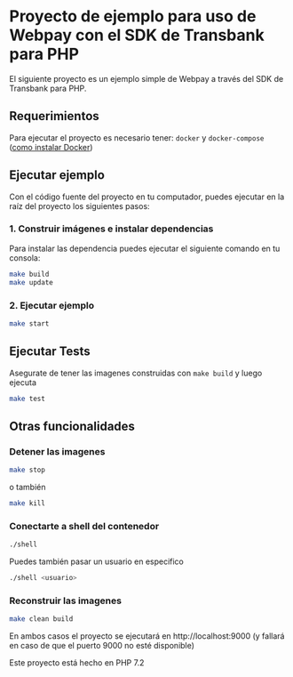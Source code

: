 # Proyecto de ejemplo para uso de Webpay con el SDK de Transbank para PHP

El siguiente proyecto es un ejemplo simple de Webpay a través del
SDK de Transbank para PHP.

## Requerimientos
Para ejecutar el proyecto es necesario tener: 
 ```docker``` y ```docker-compose``` ([como instalar Docker](https://docs.docker.com/install/))

## Ejecutar ejemplo
Con el código fuente del proyecto en tu computador, puedes ejecutar en la raíz del proyecto los siguientes pasos:

### 1. Construir imágenes e instalar dependencias

Para instalar las dependencia puedes ejecutar el siguiente comando en tu consola:
```bash
make build
make update
```

### 2. Ejecutar ejemplo

```bash
make start
```

## Ejecutar Tests

Asegurate de tener las imagenes construidas con `make build` y luego ejecuta

```bash
make test
```

## Otras funcionalidades

### Detener las imagenes

```bash
make stop
```

o también

```bash
make kill
```

### Conectarte a shell del contenedor

```bash
./shell
```
Puedes también pasar un usuario en especifico

```bash
./shell <usuario>
```

### Reconstruir las imagenes

```bash
make clean build
```

En ambos casos el proyecto se ejecutará en http://localhost:9000 (y fallará en caso de que el puerto 9000 no esté disponible)

Este proyecto está hecho en PHP 7.2